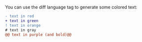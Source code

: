You can use the diff language tag to generate some colored text:

```diff
- text in red
+ text in green
! text in orange
# text in gray
@@ text in purple (and bold)@@
